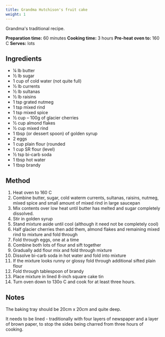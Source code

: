 ```yaml
---
title: Grandma Hutchison's fruit cake
weight: 1
---
```


Grandma's traditional recipe.

**Preparation time:** 60 minutes
**Cooking time:** 3 hours
**Pre-heat oven to:** 160 C
**Serves:** lots

Ingredients
-----------
- ¼ lb butter
- ½ lb sugar
- 1 cup of cold water (not quite full)
- ½ lb currents
- ½ lb sultanas
- ½ lb raisins
- 1 tsp grated nutmeg
- 1 tsp mixed rind
- 1 tsp mixed spice
- ½ cup – 100g of glacier cherries
- ½ cup almond flakes
- ½ cup mixed rind
- 1 tbsp (or dessert spoon) of golden syrup
- 2 eggs
- 1 cup plain flour (rounded
- 1 cup SR flour (level)
- ½ tsp bi-carb soda
- 1 tbsp hot water
- 1 tbsp brandy

Method
------
1. Heat oven to 160 C
2. Combine butter, sugar, cold waterm currents, sultanas, raisins, nutmeg, mixed spice and small amount of mixed rind in large saucepan
3. Mix contents over low heat until butter has melted and sugar completely dissolved.
4. Stir in golden syrup
5. Stand mixture aside until cool (although it need not be completely cool)
6. Half glacier cherries then add them, almond flakes and remaining mixed rind to mixture and fold through
7. Fold through eggs, one at a time
8. Combine both lots of flour and sift together
9. Gradually add flour mix and fold through mixture
10. Dissolve bi-carb soda in hot water and fold into mixture
11. If the mixture looks runny or glossy fold through additional sifted plain flour
12. Fold through tablespoon of brandy
13. Place mixture in lined 8-inch square cake tin
14. Turn oven down to 130o C and cook for at least three hours.

Notes
-----
The baking tray should be 20cm x 20cm and quite deep.

It needs to be lined - traditionally with four layers of newspaper and a layer of brown paper, to stop the sides being charred from three hours of cooking.
